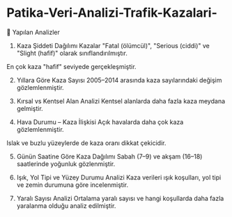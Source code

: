 # Patika-Veri-Analizi-Trafik-Kazalari-
🧪 Yapılan Analizler
1. Kaza Şiddeti Dağılımı
Kazalar "Fatal (ölümcül)", "Serious (ciddi)" ve "Slight (hafif)" olarak sınıflandırılmıştır.

En çok kaza "hafif" seviyede gerçekleşmiştir.

2. Yıllara Göre Kaza Sayısı
2005–2014 arasında kaza sayılarındaki değişim gözlemlenmiştir.

3. Kırsal vs Kentsel Alan Analizi
Kentsel alanlarda daha fazla kaza meydana gelmiştir.

4. Hava Durumu – Kaza İlişkisi
Açık havalarda daha çok kaza gözlemlenmiştir.

Islak ve buzlu yüzeylerde de kaza oranı dikkat çekicidir.

5. Günün Saatine Göre Kaza Dağılımı
Sabah (7–9) ve akşam (16–18) saatlerinde yoğunluk gözlenmiştir.

6. Işık, Yol Tipi ve Yüzey Durumu Analizi
Kaza verileri ışık koşulları, yol tipi ve zemin durumuna göre incelenmiştir.

7. Yaralı Sayısı Analizi
Ortalama yaralı sayısı ve hangi koşullarda daha fazla yaralanma olduğu analiz edilmiştir.
